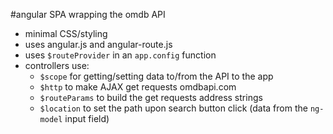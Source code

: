 #angular SPA wrapping the omdb API

- minimal CSS/styling 
- uses angular.js and angular-route.js
- uses `$routeProvider` in an `app.config` function
- controllers use:
	- `$scope` for getting/setting data to/from the API to the app
	- `$http` to make AJAX get requests omdbapi.com
	- `$routeParams` to build the get requests address strings
	- `$location` to set the path upon search button click (data from the `ng-model` input field)
